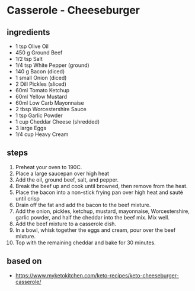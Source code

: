 # Casserole - Cheeseburger

## ingredients

- 1 tsp Olive Oil
- 450 g Ground Beef
- 1/2 tsp Salt
- 1/4 tsp White Pepper (ground)
- 140 g Bacon (diced)
- 1 small Onion (diced)
- 2 Dill Pickles (sliced)
- 60ml Tomato Ketchup
- 60ml Yellow Mustard
- 60ml Low Carb Mayonnaise
- 2 tbsp Worcestershire Sauce
- 1 tsp Garlic Powder
- 1 cup Cheddar Cheese (shredded)
- 3 large Eggs
- 1/4 cup Heavy Cream

## steps

1. Preheat your oven to 190C.
2. Place a large saucepan over high heat
3. Add the oil, ground beef, salt, and pepper.
4. Break the beef up and cook until browned, then remove from the heat.
5. Place the bacon into a non-stick frying pan over high heat and sauté until crisp
6. Drain off the fat and add the bacon to the beef mixture.
7. Add the onion, pickles, ketchup, mustard, mayonnaise, Worcestershire, garlic powder, and half the cheddar into the beef mix. Mix well.
8. Add the beef mixture to a casserole dish.
9. In a bowl, whisk together the eggs and cream, pour over the beef mixture.
10. Top with the remaining cheddar and bake for 30 minutes.

## based on

- https://www.myketokitchen.com/keto-recipes/keto-cheeseburger-casserole/
